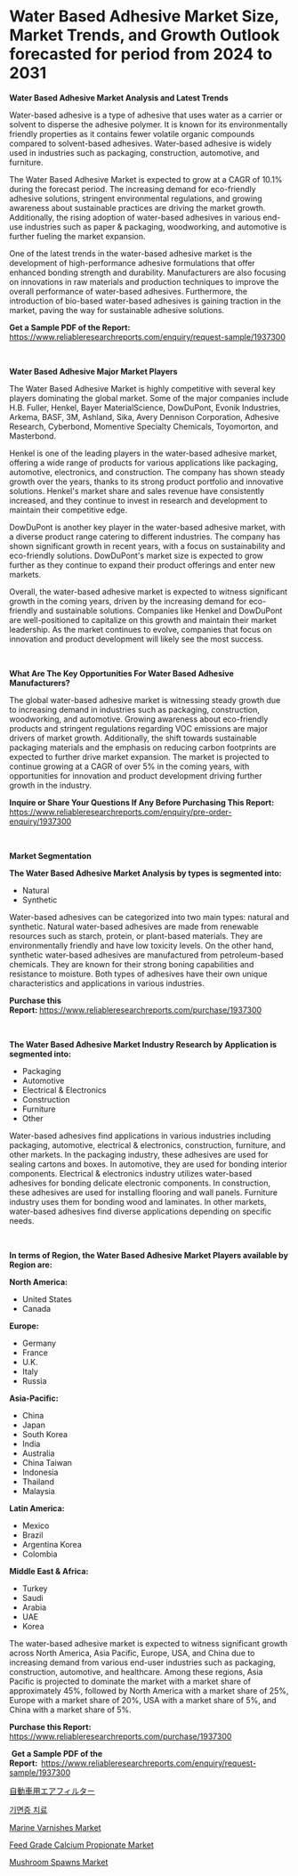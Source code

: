 <p><h1>Water Based Adhesive Market Size, Market Trends, and Growth Outlook forecasted for period from 2024 to 2031</h1></p><p><strong>Water Based Adhesive Market Analysis and Latest Trends</strong></p>
<p><p>Water-based adhesive is a type of adhesive that uses water as a carrier or solvent to disperse the adhesive polymer. It is known for its environmentally friendly properties as it contains fewer volatile organic compounds compared to solvent-based adhesives. Water-based adhesive is widely used in industries such as packaging, construction, automotive, and furniture.</p><p>The Water Based Adhesive Market is expected to grow at a CAGR of 10.1% during the forecast period. The increasing demand for eco-friendly adhesive solutions, stringent environmental regulations, and growing awareness about sustainable practices are driving the market growth. Additionally, the rising adoption of water-based adhesives in various end-use industries such as paper & packaging, woodworking, and automotive is further fueling the market expansion.</p><p>One of the latest trends in the water-based adhesive market is the development of high-performance adhesive formulations that offer enhanced bonding strength and durability. Manufacturers are also focusing on innovations in raw materials and production techniques to improve the overall performance of water-based adhesives. Furthermore, the introduction of bio-based water-based adhesives is gaining traction in the market, paving the way for sustainable adhesive solutions.</p></p>
<p><strong>Get a Sample PDF of the Report:&nbsp;</strong> <a href="https://www.reliableresearchreports.com/enquiry/request-sample/1937300">https://www.reliableresearchreports.com/enquiry/request-sample/1937300</a></p>
<p>&nbsp;</p>
<p><strong>Water Based Adhesive Major Market Players</strong></p>
<p><p>The Water Based Adhesive Market is highly competitive with several key players dominating the global market. Some of the major companies include H.B. Fuller, Henkel, Bayer MaterialScience, DowDuPont, Evonik Industries, Arkema, BASF, 3M, Ashland, Sika, Avery Dennison Corporation, Adhesive Research, Cyberbond, Momentive Specialty Chemicals, Toyomorton, and Masterbond.</p><p>Henkel is one of the leading players in the water-based adhesive market, offering a wide range of products for various applications like packaging, automotive, electronics, and construction. The company has shown steady growth over the years, thanks to its strong product portfolio and innovative solutions. Henkel's market share and sales revenue have consistently increased, and they continue to invest in research and development to maintain their competitive edge.</p><p>DowDuPont is another key player in the water-based adhesive market, with a diverse product range catering to different industries. The company has shown significant growth in recent years, with a focus on sustainability and eco-friendly solutions. DowDuPont's market size is expected to grow further as they continue to expand their product offerings and enter new markets.</p><p>Overall, the water-based adhesive market is expected to witness significant growth in the coming years, driven by the increasing demand for eco-friendly and sustainable solutions. Companies like Henkel and DowDuPont are well-positioned to capitalize on this growth and maintain their market leadership. As the market continues to evolve, companies that focus on innovation and product development will likely see the most success.</p></p>
<p>&nbsp;</p>
<p><strong>What Are The Key Opportunities For Water Based Adhesive Manufacturers?</strong></p>
<p><p>The global water-based adhesive market is witnessing steady growth due to increasing demand in industries such as packaging, construction, woodworking, and automotive. Growing awareness about eco-friendly products and stringent regulations regarding VOC emissions are major drivers of market growth. Additionally, the shift towards sustainable packaging materials and the emphasis on reducing carbon footprints are expected to further drive market expansion. The market is projected to continue growing at a CAGR of over 5% in the coming years, with opportunities for innovation and product development driving further growth in the industry.</p></p>
<p><strong>Inquire or Share Your Questions If Any Before Purchasing This Report:</strong> <a href="https://www.reliableresearchreports.com/enquiry/pre-order-enquiry/1937300">https://www.reliableresearchreports.com/enquiry/pre-order-enquiry/1937300</a></p>
<p>&nbsp;</p>
<p><strong>Market Segmentation</strong></p>
<p><strong>The Water Based Adhesive Market Analysis by types is segmented into:</strong></p>
<p><ul><li>Natural</li><li>Synthetic</li></ul></p>
<p><p>Water-based adhesives can be categorized into two main types: natural and synthetic. Natural water-based adhesives are made from renewable resources such as starch, protein, or plant-based materials. They are environmentally friendly and have low toxicity levels. On the other hand, synthetic water-based adhesives are manufactured from petroleum-based chemicals. They are known for their strong boning capabilities and resistance to moisture. Both types of adhesives have their own unique characteristics and applications in various industries.</p></p>
<p><strong>Purchase this Report:&nbsp;</strong><a href="https://www.reliableresearchreports.com/purchase/1937300">https://www.reliableresearchreports.com/purchase/1937300</a></p>
<p>&nbsp;</p>
<p><strong>The Water Based Adhesive Market Industry Research by Application is segmented into:</strong></p>
<p><ul><li>Packaging</li><li>Automotive</li><li>Electrical & Electronics</li><li>Construction</li><li>Furniture</li><li>Other</li></ul></p>
<p><p>Water-based adhesives find applications in various industries including packaging, automotive, electrical & electronics, construction, furniture, and other markets. In the packaging industry, these adhesives are used for sealing cartons and boxes. In automotive, they are used for bonding interior components. Electrical & electronics industry utilizes water-based adhesives for bonding delicate electronic components. In construction, these adhesives are used for installing flooring and wall panels. Furniture industry uses them for bonding wood and laminates. In other markets, water-based adhesives find diverse applications depending on specific needs.</p></p>
<p>&nbsp;</p>
<p><strong>In terms of Region, the Water Based Adhesive Market Players available by Region are:</strong></p>
<p>
    <p> <strong> North America: </strong>
        <ul>
            <li>United States</li>
            <li>Canada</li>
        </ul>
        </p> 
    <p> <strong> Europe: </strong>
        <ul>
            <li>Germany</li>
            <li>France</li>
            <li>U.K.</li>
            <li>Italy</li>
            <li>Russia</li>
        </ul>
        </p> 
    <p> <strong> Asia-Pacific: </strong>
        <ul>
            <li>China</li>
            <li>Japan</li>
            <li>South Korea</li>
            <li>India</li>
            <li>Australia</li>
            <li>China Taiwan</li>
            <li>Indonesia</li>
            <li>Thailand</li>
            <li>Malaysia</li>
        </ul>
        </p> 
    <p> <strong> Latin America: </strong>
        <ul>
            <li>Mexico</li>
            <li>Brazil</li>
            <li>Argentina Korea</li>
            <li>Colombia</li>
        </ul>
        </p> 
    <p> <strong> Middle East & Africa: </strong>
        <ul>
            <li>Turkey</li>
            <li>Saudi</li>
            <li>Arabia</li>
            <li>UAE</li>
            <li>Korea</li>
        </ul>
    </p>
    </p>
<p><p>The water-based adhesive market is expected to witness significant growth across North America, Asia Pacific, Europe, USA, and China due to increasing demand from various end-user industries such as packaging, construction, automotive, and healthcare. Among these regions, Asia Pacific is projected to dominate the market with a market share of approximately 45%, followed by North America with a market share of 25%, Europe with a market share of 20%, USA with a market share of 5%, and China with a market share of 5%.</p></p>
<p><strong>Purchase this Report: </strong><a href="https://www.reliableresearchreports.com/purchase/1937300">https://www.reliableresearchreports.com/purchase/1937300</a></p>
<p>&nbsp;<strong>Get a Sample PDF of the Report:&nbsp;&nbsp;</strong><a href="https://www.reliableresearchreports.com/enquiry/request-sample/1937300">https://www.reliableresearchreports.com/enquiry/request-sample/1937300</a></p>
<p><strong></strong></p>
<p><p><a href="https://github.com/xemfu2379520/Market-Research-Report-List-1/blob/main/7126101191387.md">自動車用エアフィルター</a></p><p><a href="https://github.com/bvubpqd5241630/Market-Research-Report-List-1/blob/main/4870479191232.md">기면증 치료</a></p><p><a href="https://github.com/Airanohannonzb68e5pb53oc1/Market-Research-Report-List-1/blob/main/marine-varnishes-market.md">Marine Varnishes Market</a></p><p><a href="https://sore-arch-6db.notion.site/Feed-Grade-Calcium-Propionate-Market-Size-Global-Industry-Overview-Market-Segmentation-and-Forecas-6e306efa22d143bd9d84e07dbf32413c">Feed Grade Calcium Propionate Market</a></p><p><a href="https://issuu.com/reportprime-2/docs/mushroom-spawns-market-size-2030.pptx">Mushroom Spawns Market</a></p></p>